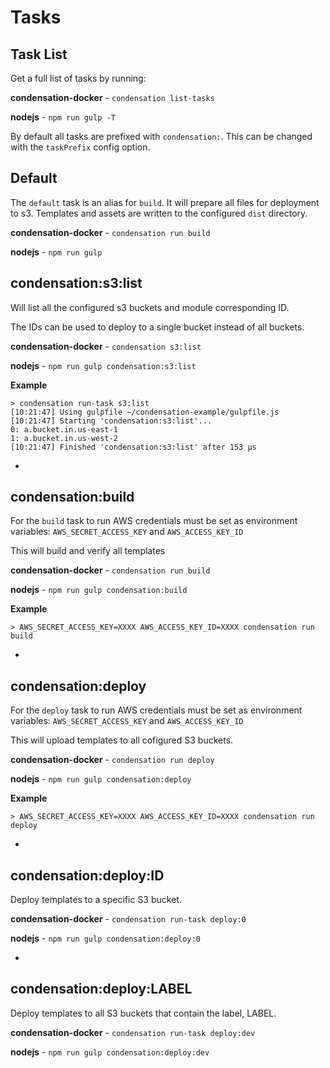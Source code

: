 # Tasks

## Task List

Get a full list of tasks by running:

**condensation-docker** - `condensation list-tasks`

**nodejs** - `npm run gulp -T`

By default all tasks are prefixed with `condensation:`. This can be
changed with the `taskPrefix` config option.

## Default

The `default` task is an alias for `build`. It will prepare all files
for deployment to s3. Templates and assets are written to the configured
`dist` directory.

**condensation-docker** - `condensation run build`

**nodejs** - `npm run gulp`

## condensation:s3:list
Will list all the configured s3 buckets and module corresponding ID.

The IDs can be used to deploy to a single bucket instead of all buckets.

**condensation-docker** - `condensation s3:list`

**nodejs** - `npm run gulp condensation:s3:list`

**Example**

    > condensation run-task s3:list
    [10:21:47] Using gulpfile ~/condensation-example/gulpfile.js
    [10:21:47] Starting 'condensation:s3:list'...
    0: a.bucket.in.us-east-1
    1: a.bucket.in.us-west-2
    [10:21:47] Finished 'condensation:s3:list' after 153 μs

-

## condensation:build
For the `build` task to run AWS credentials must be set as environment
variables: `AWS_SECRET_ACCESS_KEY` and `AWS_ACCESS_KEY_ID`


This will build and verify all templates

**condensation-docker** - `condensation run build`

**nodejs** - `npm run gulp condensation:build`

**Example**

    > AWS_SECRET_ACCESS_KEY=XXXX AWS_ACCESS_KEY_ID=XXXX condensation run build

-

## condensation:deploy
For the `deploy` task to run AWS credentials must be set as environment
variables: `AWS_SECRET_ACCESS_KEY` and `AWS_ACCESS_KEY_ID`


This will upload templates to all cofigured S3 buckets.

**condensation-docker** - `condensation run deploy`

**nodejs** - `npm run gulp condensation:deploy`

**Example**

    > AWS_SECRET_ACCESS_KEY=XXXX AWS_ACCESS_KEY_ID=XXXX condensation run deploy

-

## condensation:deploy:ID
Deploy templates to a specific S3 bucket.

**condensation-docker** - `condensation run-task deploy:0`

**nodejs** - `npm run gulp condensation:deploy:0`

-

## condensation:deploy:LABEL
Deploy templates to all S3 buckets that contain the label, LABEL.

**condensation-docker** - `condensation run-task deploy:dev`

**nodejs** - `npm run gulp condensation:deploy:dev`
